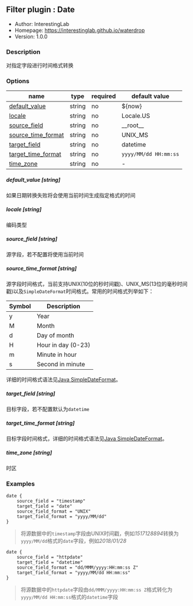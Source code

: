 ## Filter plugin : Date

* Author: InterestingLab
* Homepage: https://interestinglab.github.io/waterdrop
* Version: 1.0.0

### Description

对指定字段进行时间格式转换

### Options

| name | type | required | default value |
| --- | --- | --- | --- |
| [default_value](#default_value-string) | string | no | ${now} |
| [locale](#locale-string) | string | no | Locale.US |
| [source_field](#source_field-string) | string | no | \_\_root\_\_ |
| [source_time_format](#source_time_format-string) | string | no | UNIX_MS |
| [target_field](#target_field-string) | string | no | datetime |
| [target_time_format](#target_time_format-string) | string | no | `yyyy/MM/dd HH:mm:ss` |
| [time_zone](#time_zone-string) | string | no | - |

##### default_value [string]

如果日期转换失败将会使用当前时间生成指定格式的时间

##### locale [string]

编码类型

##### source_field [string]

源字段，若不配置将使用当前时间

##### source_time_format [string]

源字段时间格式，当前支持UNIX(10位的秒时间戳)、UNIX_MS(13位的毫秒时间戳)以及`SimpleDateFormat`时间格式。常用的时间格式列举如下：

| Symbol | Description |
| --- | --- |
| y | Year |
| M | Month |
| d | Day of month |
| H | Hour in day (0-23) |
| m | Minute in hour |
| s | Second in minute |

详细的时间格式语法见[Java SimpleDateFormat](https://docs.oracle.com/javase/tutorial/i18n/format/simpleDateFormat.html)。



##### target_field [string]

目标字段，若不配置默认为`datetime`

##### target_time_format [string]

目标字段时间格式，详细的时间格式语法见[Java SimpleDateFormat](https://docs.oracle.com/javase/tutorial/i18n/format/simpleDateFormat.html)。


##### time_zone [string]

时区


### Examples

```
date {
    source_field = "timestamp"
    target_field = "date"
    source_field_format = "UNIX"
    target_field_format = "yyyy/MM/dd"
}
```

> 将源数据中的`timestamp`字段由UNIX时间戳，例如*1517128894*转换为`yyyy/MM/dd`格式的`date`字段，例如*2018/01/28*

```
date {
    source_field = "httpdate"
    target_field = "datetime"
    source_field_format = "dd/MMM/yyyy:HH:mm:ss Z"
    target_field_format = "yyyy/MM/dd HH:mm:ss"
}
```

> 将源数据中的`httpdate`字段由`dd/MMM/yyyy:HH:mm:ss Z`格式转化为`yyyy/MM/dd HH:mm:ss`格式的`datetime`字段
